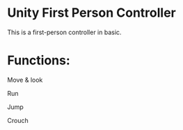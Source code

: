 # Unity First Person Controller

 This is a first-person controller in basic.

# Functions:

Move & look

Run

Jump

Crouch
